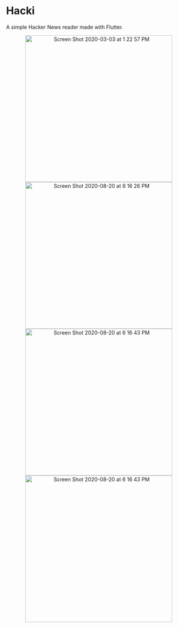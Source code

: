 # Hacki

A simple Hacker News reader made with Flutter.


<p align="center">
  <img width="400" alt="Screen Shot 2020-03-03 at 1 22 57 PM" src="https://user-images.githubusercontent.com/7277662/147427564-adb53dcd-ef02-4fa0-9747-51cef81d8670.png"> 
  <img width="400" alt="Screen Shot 2020-08-20 at 6 16 26 PM" src="https://user-images.githubusercontent.com/7277662/147427566-48bda76d-8361-4230-b1d4-414d34917dd8.png">
<img width="400" alt="Screen Shot 2020-08-20 at 6 16 43 PM" src="https://user-images.githubusercontent.com/7277662/147427567-2617ab65-0ae9-4644-b912-64d4366ff4c4.png">
  <img width="400" alt="Screen Shot 2020-08-20 at 6 16 43 PM" src="https://user-images.githubusercontent.com/7277662/147427570-e90b4e82-c584-40fc-afd7-7bc78e6f2a58.png">
</p>
